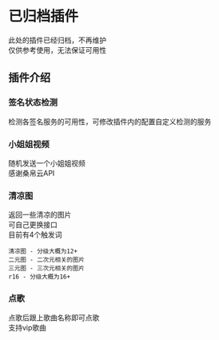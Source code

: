 # 已归档插件

此处的插件已经归档，不再维护  
仅供参考使用，无法保证可用性

## 插件介绍

### 签名状态检测

检测各签名服务的可用性，可修改插件内的配置自定义检测的服务

### 小姐姐视频

随机发送一个小姐姐视频  
感谢桑帛云API

### 清凉图

返回一些清凉的图片  
可自己更换接口  
目前有4个触发词

``` 触发词
清凉图 - 分级大概为12+
二元图 - 二次元相关的图片
三元图 - 三次元相关的图片
r16 - 分级大概为16+
```

### 点歌

点歌后跟上歌曲名称即可点歌  
支持vip歌曲
